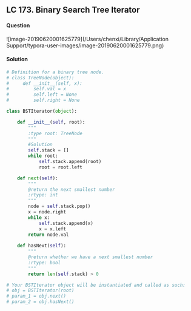 ## LC 173. Binary Search Tree Iterator

#### Question

![image-20190620001625779](/Users/chenxi/Library/Application Support/typora-user-images/image-20190620001625779.png)



#### Solution

```python
# Definition for a binary tree node.
# class TreeNode(object):
#     def __init__(self, x):
#         self.val = x
#         self.left = None
#         self.right = None

class BSTIterator(object):

    def __init__(self, root):
        """
        :type root: TreeNode
        """
        #Solution
        self.stack = []
        while root:
            self.stack.append(root)
            root = root.left  

    def next(self):
        """
        @return the next smallest number
        :rtype: int
        """
        node = self.stack.pop()
        x = node.right
        while x:
            self.stack.append(x)
            x = x.left
        return node.val
        
    def hasNext(self):
        """
        @return whether we have a next smallest number
        :rtype: bool
        """
        return len(self.stack) > 0

# Your BSTIterator object will be instantiated and called as such:
# obj = BSTIterator(root)
# param_1 = obj.next()
# param_2 = obj.hasNext()
```


